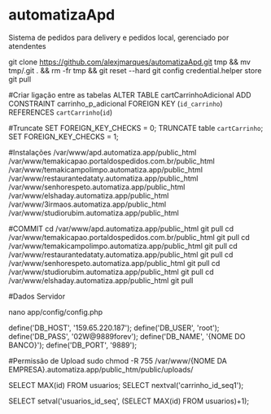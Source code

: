 # automatizaApd
Sistema de pedidos para delivery e pedidos local, gerenciado por atendentes

git clone https://github.com/alexjmarques/automatizaApd.git tmp && mv tmp/.git . && rm -fr tmp && git reset --hard
git config credential.helper store
git pull


#Criar ligação entre as tabelas
ALTER TABLE cartCarrinhoAdicional
ADD CONSTRAINT carrinho_p_adicional
FOREIGN KEY (`id_carrinho`) REFERENCES `cartCarrinho`(`id`)


#Truncate
SET FOREIGN_KEY_CHECKS = 0; 
TRUNCATE table `cartCarrinho`; 
SET FOREIGN_KEY_CHECKS = 1;


#Instalações
/var/www/apd.automatiza.app/public_html
/var/www/temakicapao.portaldospedidos.com.br/public_html
/var/www/temakicampolimpo.automatiza.app/public_html
/var/www/restaurantedataty.automatiza.app/public_html
/var/www/senhorespeto.automatiza.app/public_html
/var/www/elshaday.automatiza.app/public_html
/var/www/3irmaos.automatiza.app/public_html
/var/www/studiorubim.automatiza.app/public_html

#COMMIT
cd /var/www/apd.automatiza.app/public_html
git pull
cd /var/www/temakicapao.portaldospedidos.com.br/public_html
git pull
cd /var/www/temakicampolimpo.automatiza.app/public_html
git pull
cd /var/www/restaurantedataty.automatiza.app/public_html
git pull
cd /var/www/senhorespeto.automatiza.app/public_html
git pull
cd /var/www/studiorubim.automatiza.app/public_html
git pull
cd /var/www/elshaday.automatiza.app/public_html
git pull

#Dados Servidor

nano app/config/config.php

define('DB_HOST', '159.65.220.187');
define('DB_USER', 'root');
define('DB_PASS', '02W@9889forev');
define('DB_NAME', '{NOME DO BANCO}');
define('DB_PORT', '9889');

#Permissão de Upload 
sudo chmod -R 755 /var/www/{NOME DA EMPRESA}.automatiza.app/public_htm/public/uploads/




SELECT MAX(id) FROM usuarios;
SELECT nextval('carrinho_id_seq1');

SELECT setval('usuarios_id_seq', (SELECT MAX(id) FROM usuarios)+1);